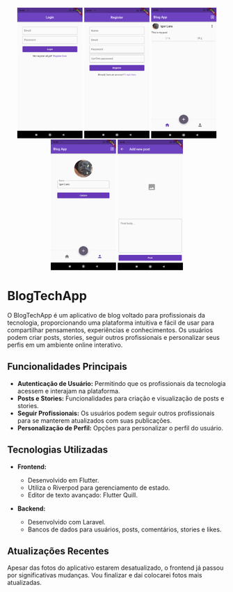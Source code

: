 <p align="center">
  <img src="https://github.com/igorAnthony/igorAnthony/blob/main/blog-app/login.png" width="150" height="300">
  <img src="https://github.com/igorAnthony/igorAnthony/blob/main/blog-app/register.png" width="150" height="300">
  <img src="https://github.com/igorAnthony/igorAnthony/blob/main/blog-app/home_view.png" width="150" height="300">
  <img src="https://github.com/igorAnthony/igorAnthony/blob/main/blog-app/profile.png" width="150" height="300">
  <img src="https://github.com/igorAnthony/igorAnthony/blob/main/blog-app/add_new_post.png" width="150" height="300">
</p>

# BlogTechApp

O BlogTechApp é um aplicativo de blog voltado para profissionais da tecnologia, proporcionando uma plataforma intuitiva e fácil de usar para compartilhar pensamentos, experiências e conhecimentos. Os usuários podem criar posts, stories, seguir outros profissionais e personalizar seus perfis em um ambiente online interativo.

## Funcionalidades Principais

- **Autenticação de Usuário:** Permitindo que os profissionais da tecnologia acessem e interajam na plataforma.
- **Posts e Stories:** Funcionalidades para criação e visualização de posts e stories.
- **Seguir Profissionais:** Os usuários podem seguir outros profissionais para se manterem atualizados com suas publicações.
- **Personalização de Perfil:** Opções para personalizar o perfil do usuário.

## Tecnologias Utilizadas

- **Frontend:**
  - Desenvolvido em Flutter.
  - Utiliza o Riverpod para gerenciamento de estado.
  - Editor de texto avançado: Flutter Quill.

- **Backend:**
  - Desenvolvido com Laravel.
  - Bancos de dados para usuários, posts, comentários, stories e likes.

## Atualizações Recentes

Apesar das fotos do aplicativo estarem desatualizado, o frontend já passou por significativas mudanças. Vou finalizar e dai colocarei fotos mais atualizadas.
